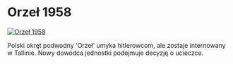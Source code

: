 Orzeł 1958 
=============
[![Orzeł 1958 ](http://vidos.pl/images/player.gif)](http://vidos.pl/orzel-1958)

 Polski okręt podwodny 'Orzeł' umyka hitlerowcom, ale zostaje internowany w Tallinie. Nowy dowódca jednostki podejmuje decyzję o ucieczce.

